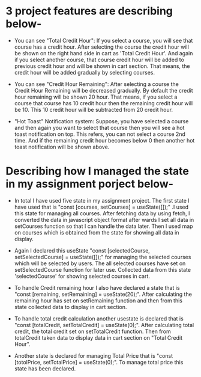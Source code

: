 # 3 project features are describing below-
  
  * You can see "Total Credit Hour":
    If you select a course, you will see that course has a credit hour. After selecting the course the credit hour will be shown on the right hand side in cart as 'Total Credit Hour'. And again if you select another course, that course credit hour will be added to previous credit hour and will be shown in cart section. That means, the credit hour will be added gradually by selecting courses.

  * You can see "Credit Hour Remaining":
    After selecting a course the Credit Hour Remaining will be decreased gradually. By default the credit hour remaining will be shown 20 hour. That means, if you select a course that course has 10 credit hour then the remaining credit hour will be 10. This 10 credit hour will be subtracted from 20 credit hour.

  * "Hot Toast" Notification system:
     Suppose, you have selected a course and then again you want to select that course then you will see a hot toast notification on top. This refers, you can not select a course 2nd time.
     And if the remaining credit hour becomes below 0 then another hot toast notification will be shown above.    


# Describing how I managed the state in my assignment porject below-
* In total I have used five state in my assignment project. The first state I have used that is "const   [courses,    setCourses] = useState([]);" .I used this state for managing all courses. After fetching data by using fetch, I converted the data in javascript object format after wards I set all data in setCourses function so that I can handle the data later. Then I used map on courses which is obtained from the state for showing all data in display.
 *   Again I declared this useState "const [selectedCourse, setSelectedCourse] = useState([]);" for managing the selected courses which will be selected by users. The all selected courses have set on setSelectedCourse function for later use. Collected data from this state 'selectedCourse' for showing selected courses in cart.
     
 *   To handle Credit remaining hour I also have declared a state that is "const [remaining, setRemaining] = useState(20);". After calculating the remaining hour has set on setRemaining function and then from this state collected data to display in cart section.

 *   To handle total credit calculation another usestate is declared that is "const [totalCredit, setTotalCredit] = useState(0);". After calculating total credit, the total credit set on setTotalCredit function. Then from totalCredit taken data to display data in cart section on "Total Credit Hour".

 *   Another state is declared for managing Total Price that is "const [totolPrice, setTotalPrice] = useState(0);".
    To manage total price this state has been declared.